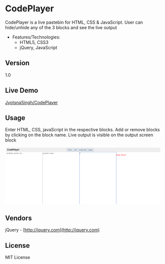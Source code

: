 # CodePlayer

CodePlayer is a live pastebin for HTML, CSS & JavaScript. User can hide/unhide any of the 3 blocks and see the live output

* Features/Technologies: 
  * HTML5, CSS3 
  * jQuery, JavaScript


## Version
1.0

## Live Demo
 [JyotsnaSingh/CodePlayer](http://jyotsnasingh.com/projects/JavaScript/CodePlayer/)

## Usage
Enter HTML, CSS, javaScript in the respective blocks. Add or remove blocks by clicking on the block name. Live output is visible on the output screen block  

![alt text](https://github.com/Jyotsna-Singh/CodePlayer/blob/master/Demo.png "CodePlayer")
  

## Vendors
jQuery - [http://jquery.com](http://jquery.com) 


## License
MIT License

